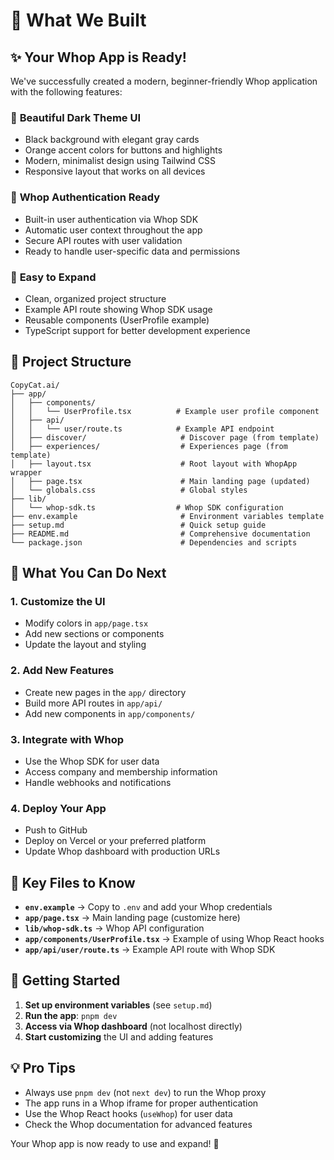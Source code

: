 # 🎉 What We Built

## ✨ Your Whop App is Ready!

We've successfully created a modern, beginner-friendly Whop application with the following features:

### 🎨 **Beautiful Dark Theme UI**
- Black background with elegant gray cards
- Orange accent colors for buttons and highlights
- Modern, minimalist design using Tailwind CSS
- Responsive layout that works on all devices

### 🔐 **Whop Authentication Ready**
- Built-in user authentication via Whop SDK
- Automatic user context throughout the app
- Secure API routes with user validation
- Ready to handle user-specific data and permissions

### 🚀 **Easy to Expand**
- Clean, organized project structure
- Example API route showing Whop SDK usage
- Reusable components (UserProfile example)
- TypeScript support for better development experience

## 📁 **Project Structure**

```
CopyCat.ai/
├── app/
│   ├── components/
│   │   └── UserProfile.tsx          # Example user profile component
│   ├── api/
│   │   └── user/route.ts            # Example API endpoint
│   ├── discover/                     # Discover page (from template)
│   ├── experiences/                  # Experiences page (from template)
│   ├── layout.tsx                    # Root layout with WhopApp wrapper
│   ├── page.tsx                      # Main landing page (updated)
│   └── globals.css                   # Global styles
├── lib/
│   └── whop-sdk.ts                  # Whop SDK configuration
├── env.example                       # Environment variables template
├── setup.md                          # Quick setup guide
├── README.md                         # Comprehensive documentation
└── package.json                      # Dependencies and scripts
```

## 🎯 **What You Can Do Next**

### 1. **Customize the UI**
- Modify colors in `app/page.tsx`
- Add new sections or components
- Update the layout and styling

### 2. **Add New Features**
- Create new pages in the `app/` directory
- Build more API routes in `app/api/`
- Add new components in `app/components/`

### 3. **Integrate with Whop**
- Use the Whop SDK for user data
- Access company and membership information
- Handle webhooks and notifications

### 4. **Deploy Your App**
- Push to GitHub
- Deploy on Vercel or your preferred platform
- Update Whop dashboard with production URLs

## 🔧 **Key Files to Know**

- **`env.example`** → Copy to `.env` and add your Whop credentials
- **`app/page.tsx`** → Main landing page (customize here)
- **`lib/whop-sdk.ts`** → Whop API configuration
- **`app/components/UserProfile.tsx`** → Example of using Whop React hooks
- **`app/api/user/route.ts`** → Example API route with Whop SDK

## 🚀 **Getting Started**

1. **Set up environment variables** (see `setup.md`)
2. **Run the app**: `pnpm dev`
3. **Access via Whop dashboard** (not localhost directly)
4. **Start customizing** the UI and adding features

## 💡 **Pro Tips**

- Always use `pnpm dev` (not `next dev`) to run the Whop proxy
- The app runs in a Whop iframe for proper authentication
- Use the Whop React hooks (`useWhop`) for user data
- Check the Whop documentation for advanced features

Your Whop app is now ready to use and expand! 🎉
